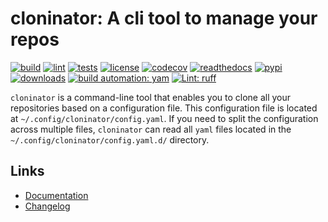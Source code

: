 # cloninator: A cli tool to manage your repos

[![build][build_badge]][build_url]
[![lint][lint_badge]][lint_url]
[![tests][tests_badge]][tests_url]
[![license][licence_badge]][licence_url]
[![codecov][codecov_badge]][codecov_url]
[![readthedocs][readthedocs_badge]][readthedocs_url]
[![pypi][pypi_badge]][pypi_url]
[![downloads][pepy_badge]][pepy_url]
[![build automation: yam][yam_badge]][yam_url]
[![Lint: ruff][ruff_badge]][ruff_url]

`cloninator` is a command-line tool that enables you to clone all your repositories based
on a configuration file. This configuration file is located at `~/.config/cloninator/config.yaml`.
If you need to split the configuration across multiple files,
`cloninator` can read all `yaml` files located in the `~/.config/cloninator/config.yaml.d/` directory.

## Links

- [Documentation]
- [Changelog]

[build_badge]: https://github.com/spapanik/cloninator/actions/workflows/build.yml/badge.svg
[build_url]: https://github.com/spapanik/cloninator/actions/workflows/build.yml
[lint_badge]: https://github.com/spapanik/cloninator/actions/workflows/lint.yml/badge.svg
[lint_url]: https://github.com/spapanik/cloninator/actions/workflows/lint.yml
[tests_badge]: https://github.com/spapanik/cloninator/actions/workflows/tests.yml/badge.svg
[tests_url]: https://github.com/spapanik/cloninator/actions/workflows/tests.yml
[licence_badge]: https://img.shields.io/pypi/l/cloninator
[licence_url]: https://cloninator.readthedocs.io/en/stable/LICENSE/
[codecov_badge]: https://codecov.io/github/spapanik/cloninator/graph/badge.svg?token=Q20F84BW72
[codecov_url]: https://codecov.io/github/spapanik/cloninator
[readthedocs_badge]: https://readthedocs.org/projects/cloninator/badge/?version=latest
[readthedocs_url]: https://cloninator.readthedocs.io/en/latest/
[pypi_badge]: https://img.shields.io/pypi/v/cloninator
[pypi_url]: https://pypi.org/project/cloninator
[pepy_badge]: https://pepy.tech/badge/cloninator
[pepy_url]: https://pepy.tech/project/cloninator
[yam_badge]: https://img.shields.io/badge/build%20automation-yamk-success
[yam_url]: https://github.com/spapanik/yamk
[ruff_badge]: https://img.shields.io/endpoint?url=https://raw.githubusercontent.com/charliermarsh/ruff/main/assets/badge/v1.json
[ruff_url]: https://github.com/charliermarsh/ruff
[Documentation]: https://cloninator.readthedocs.io/en/stable/
[Changelog]: https://cloninator.readthedocs.io/en/stable/CHANGELOG/
